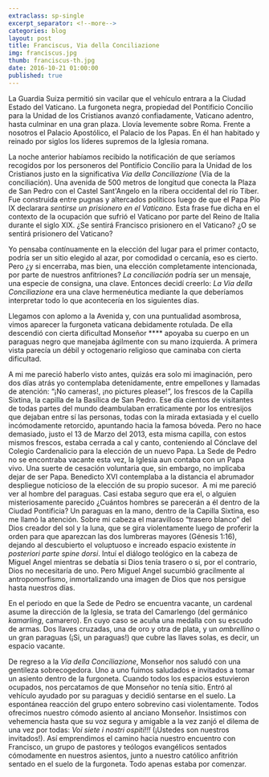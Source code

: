 ```yaml
---
extraclass: sp-single
excerpt_separator: <!--more-->
categories: blog
layout: post
title: Franciscus, Via della Conciliazione
img: franciscus.jpg
thumb: franciscus-th.jpg
date: 2016-10-21 01:00:00
published: true
---
```

La Guardia Suiza permitió sin vacilar que el vehículo entrara a la Ciudad Estado del Vaticano. La furgoneta negra, propiedad del Pontificio Concilio para la Unidad de los Cristianos avanzó confiadamente, Vaticano adentro, hasta culminar en una gran plaza. Llovía levemente sobre Roma. Frente a nosotros el Palacio Apostólico, el Palacio de los Papas. En él han habitado y reinado por siglos los líderes supremos de la Iglesia romana.

<!--more-->

La noche anterior habíamos recibido la notificación de que seríamos recogidos por los personeros del Pontificio Concilio para la Unidad de los Cristianos justo en la significativa *Via della Conciliazione* (Vía de la conciliación). Una avenida de 500 metros de longitud que conecta la Plaza de San Pedro con el Castel Sant'Angelo en la ribera occidental del río Tiber. Fue construida entre pugnas y altercados políticos luego de que el Papa Pío IX declarara *sentirse un prisionero en el Vaticano.* Esta frase fue dicha en el contexto de la ocupación que sufrió el Vaticano por parte del Reino de Italia durante el siglo XIX.  ¿Se sentirá Francisco prisionero en el Vaticano? ¿O se sentirá prisionero del Vaticano?

Yo pensaba contínuamente en la elección del lugar para el primer contacto, podría ser un sitio elegido al azar, por comodidad o cercanía, eso es cierto. Pero ¿y si encerraba, mas bien, una elección completamente intencionada, por parte de nuestros anfitriones? *La conciliación* podría ser un mensaje, una especie de consigna, una clave.  Entonces decidí creerlo: *La Via della Conciliazione* era una clave hermenéutica mediante la que deberíamos interpretar todo lo que acontecería en los siguientes días.

Llegamos con aplomo a la Avenida y, con una puntualidad asombrosa, vimos aparecer la furgoneta vaticana debidamente rotulada. De ella descendió con cierta dificultad Monseñor **** apoyaba su cuerpo en un paraguas negro que manejaba ágilmente con su mano izquierda. A primera vista parecía un débil y octogenario religioso que caminaba con cierta dificultad.  

A mi me pareció haberlo visto antes, quizás era solo mi imaginación, pero dos días atrás yo contemplaba detenidamente, entre empellones y llamadas de atención: “¡No cameras!, ¡no pictures please!”, los frescos de la Capilla Sixtina, la capilla de la Basílica de San Pedro.  Ese día cientos de visitantes de todas partes del mundo deambulaban erraticamente por los entresijos que dejaban entre sí las personas, todas con la mirada extasiada y el cuello incómodamente retorcido, apuntando hacia la famosa bóveda. Pero no hace demasiado, justo el 13 de Marzo del 2013, esta misma capilla, con estos mismos frescos, estaba cerrada a cal y canto, conteniendo al Cónclave del Colegio Cardenalicio para la elección de un nuevo Papa. La Sede de Pedro no se encontraba vacante esta vez, la Iglesia aun contaba con un Papa vivo. Una suerte de cesación voluntaria que, sin embargo, no implicaba dejar de ser Papa. Benedicto XVI contemplaba a la distancia el abrumador despliegue noticioso de la elección de su propio sucesor.
 A mi me pareció ver al hombre del paraguas. Casi estaba seguro que era el, o alguien misteriosamente parecido ¿Cuántos hombres se parecerán a él dentro de la Ciudad Pontificia?  Un paraguas en la mano, dentro de la Capilla Sixtina, eso me llamó la atención. Sobre mi cabeza el maravilloso “trasero blanco” del Dios creador del sol y la luna, que se gira violentamente luego de proferir la orden para que aparezcan las dos lumbreras mayores (Génesis 1:16), dejando al descubierto el voluptuoso e increado espacio existente *in posteriori parte spine dorsi*. Intuí el diálogo teológico en la cabeza de Miguel Angel mientras se debatía si Dios tenía trasero o si, por el contrario, Dios no necesitaría de uno. Pero Miguel Angel sucumbió gracilmente al antropomorfismo, inmortalizando una imagen de Dios que nos persigue hasta nuestros días.

En el periodo en que la Sede de Pedro se encuentra vacante, un cardenal asume la dirección de la Iglesia, se trata del Camarlengo (del germánico *kamarling*, camarero).  En cuyo caso se acuña una medalla con su escudo de armas. Dos llaves cruzadas, una de oro y otra de plata, y un *ombrellino* o un gran paraguas (¡Si, un paraguas!) que cubre las llaves solas, es decir, un espacio vacante.  

De regreso a la *Via della Conciliazione*, Monseñor nos saludó con una gentileza sobrecogedora. Uno a uno fuimos saludados e invitados a tomar un asiento dentro de la furgoneta.  Cuando todos los espacios estuvieron ocupados, nos percatamos de que Monseñor no tenía sitio.  Entró al vehículo ayudado por su paraguas y decidió sentarse en el suelo.  La espontánea reacción del grupo entero sobrevino casi violentamente. Todos ofrecimos nuestro cómodo asiento al anciano Monseñor. Insistimos con vehemencia hasta que su voz segura y amigable a la vez zanjó el dilema de una vez por todas: *Voi siete i nostri ospiti!!!* (¡Ustedes son nuestros invitados!).  Así emprendimos el camino hacia nuestro encuentro con Francisco, un grupo de pastores y teólogos evangélicos sentados cómodamente en nuestros asientos, junto a nuestro católico anfitrión sentado en el suelo de la furgoneta. Todo apenas estaba por comenzar.

